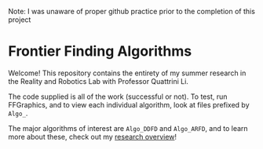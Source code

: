Note: I was unaware of proper github practice prior to the completion of this project

# Frontier Finding Algorithms

Welcome! This repository contains the entirety of my summer research in the Reality and Robotics Lab with Professor Quattrini Li. 

The code supplied is all of the work (successful or not). To test, run FFGraphics, and to view each individual algorithm, look at files prefixed by `Algo_`.

The major algorithms of interest are `Algo_DDFD` and `Algo_ARFD`, and to learn more about these, check out my [research overview](https://github.com/ethan-l-chen-24/Reality-And-Robotics-Lab-S21/files/9443706/Research.Overview.S21.Ethan.Chen.pdf)!
